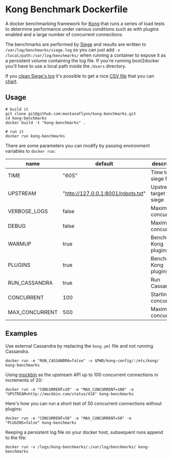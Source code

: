 # Kong Benchmark Dockerfile

A docker benchmarking framework for [Kong](https://github.com/mashape/kong) that runs a series of load tests to determine performance under various conditions such as with plugins enabled and a large number of concurrent connections. 

The benchmarks are performed by [Siege](https://www.joedog.org/siege-home/) and results are written to `/var/log/benchmarks/siege.log` so you can just add `-v /local/path:/var/log/benchmarks/` when running a container to expose it as a persistent volume containing the log file. If you're running boot2docker you'll have to use a local path inside the `/Users` directory. 

If you [clean Siege's log](https://gist.github.com/montanaflynn/a13f9d5461409b6c39c4) it's possible to get a nice [CSV file](https://github.com/montanaflynn/kong-benchmarks/blob/master/samples/metrics.csv) that you can [chart](http://www.charted.co/?%7B%22dataUrl%22%3A%22https%3A%2F%2Fgithub.com%2Fmontanaflynn%2Fkong-benchmarks%2Fraw%2Fmaster%2Fsamples%2Fmetrics.csv%22%2C%22charts%22%3A%5B%7B%22title%22%3A%22Kong%20Benchmark%22%7D%2C%7B%22type%22%3A%22line%22%2C%22series%22%3A%5B4%5D%7D%2C%7B%22series%22%3A%5B3%5D%7D%2C%7B%22series%22%3A%5B8%5D%7D%5D%7D). 

## Usage

```
# build it
git clone git@github.com:montanaflynn/kong-benchmarks.git
cd kong-benchmarks
docker build -t "kong-benchmarks" .  

# run it
docker run kong-benchmarks
```

There are some parameters you can modify by passing environment variables to `docker run`:

 name          | default                            | description
---------------|------------------------------------|------------
TIME           | "60S"                              | Time to siege for
UPSTREAM       | "http://127.0.0.1:8001/robots.txt" | Upstream target to siege
VERBOSE_LOGS   | false                              | Maximum concurrency
DEBUG          | false                              | Maximum concurrency
WARMUP         | true                               | Benchmark Kong plugins 
PLUGINS        | true                               | Benchmark Kong plugins 
RUN_CASSANDRA  | true                               | Run Cassandra
CONCURRENT     | 100                                | Starting concurrency
MAX_CONCURRENT | 500                                | Maximum concurrency

## Examples

Use external Cassandra by replacing the `kong.yml` file and not running Cassandra.

```
docker run -e "RUN_CASSANDRA=false" -v $PWD/kong-config/:/etc/kong/ kong-benchmarks
```

Using [mockbin](http://mockbin.com/status/418) as the upstream API up to 100 concurrent connections in increments of 20:

```
docker run -e "CONCURRENT=20" -e "MAX_CUNCURRENT=100" -e "UPSTREAM=http://mockbin.com/status/418" kong-benchmarks
```

Here's how you can run a short test of 50 concurrent connections without plugins:

```
docker run -e "CONCURRENT=50" -e "MAX_CUNCURRENT=50" -e "PLUGINS=false" kong-benchmarks
```

Keeping a persistent log file on your docker host, subsequent runs append to the file:

```
docker run -v /logs/kong-benchmarks/:/var/log/benchmarks/ kong-benchmarks
```
